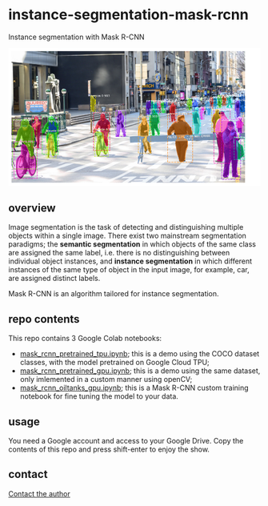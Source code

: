 # instance-segmentation-mask-rcnn

Instance segmentation with Mask R-CNN

<img src="images/result.png" width="600"/>


## overview

Image segmentation is the task of detecting and distinguishing multiple objects within a single image. There exist two mainstream segmentation paradigms; the **semantic segmentation** in which objects of the same class are assigned the same label, i.e. there is no distinguishing between individual object instances, and **instance segmentation** in which different instances of the same type of object in the input image, for example, car, are assigned distinct labels.

Mask R-CNN is an algorithm tailored for instance segmentation.

## repo contents

This repo contains 3 Google Colab notebooks:

- [mask_rcnn_pretrained_tpu.ipynb](https://github.com/georgiosouzounis/instance-segmentation-mask-rcnn/blob/main/mask-rcnn-pretrained-tpu.ipynb); this is a demo using the COCO dataset classes, with the model pretrained on Google Cloud TPU;
- [mask_rcnn_pretrained_gpu.ipynb](https://github.com/georgiosouzounis/instance-segmentation-mask-rcnn/blob/main/mask_rcnn_pretrained_gpu.ipynb); this is a demo using the same dataset, only imlemented in a custom manner using openCV;
- [mask_rcnn_oiltanks_gpu.ipynb](https://github.com/georgiosouzounis/instance-segmentation-mask-rcnn/blob/main/mask_rcnn_oiltanks_gpu.ipynb); this is a Mask R-CNN custom training notebook for fine tuning the model to your data.

## usage

You need a Google account and access to your Google Drive. Copy the contents of this repo and press shift-enter to enjoy the show.


## contact

[Contact the author](mailto:georgios.ouzounis@gmail.com)
